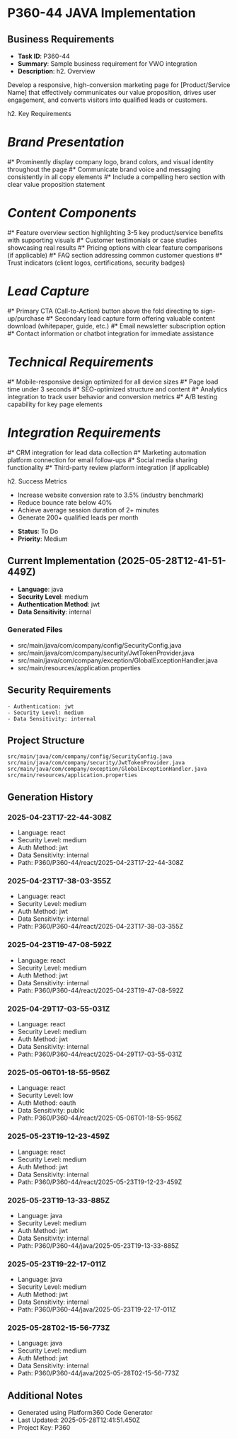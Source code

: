 # P360-44 JAVA Implementation

## Business Requirements
- **Task ID**: P360-44
- **Summary**: Sample business requirement for VWO integration 
- **Description**: h2. Overview

Develop a responsive, high-conversion marketing page for [Product/Service Name] that effectively communicates our value proposition, drives user engagement, and converts visitors into qualified leads or customers.

h2. Key Requirements

# *Brand Presentation*
#* Prominently display company logo, brand colors, and visual identity throughout the page
#* Communicate brand voice and messaging consistently in all copy elements
#* Include a compelling hero section with clear value proposition statement
# *Content Components*
#* Feature overview section highlighting 3-5 key product/service benefits with supporting visuals
#* Customer testimonials or case studies showcasing real results
#* Pricing options with clear feature comparisons (if applicable)
#* FAQ section addressing common customer questions
#* Trust indicators (client logos, certifications, security badges)
# *Lead Capture*
#* Primary CTA (Call-to-Action) button above the fold directing to sign-up/purchase
#* Secondary lead capture form offering valuable content download (whitepaper, guide, etc.)
#* Email newsletter subscription option
#* Contact information or chatbot integration for immediate assistance
# *Technical Requirements*
#* Mobile-responsive design optimized for all device sizes
#* Page load time under 3 seconds
#* SEO-optimized structure and content
#* Analytics integration to track user behavior and conversion metrics
#* A/B testing capability for key page elements
# *Integration Requirements*
#* CRM integration for lead data collection
#* Marketing automation platform connection for email follow-ups
#* Social media sharing functionality
#* Third-party review platform integration (if applicable)

h2. Success Metrics

* Increase website conversion rate to 3.5% (industry benchmark)
* Reduce bounce rate below 40%
* Achieve average session duration of 2+ minutes
* Generate 200+ qualified leads per month
- **Status**: To Do
- **Priority**: Medium

## Current Implementation (2025-05-28T12-41-51-449Z)
- **Language**: java
- **Security Level**: medium
- **Authentication Method**: jwt
- **Data Sensitivity**: internal

### Generated Files
- src/main/java/com/company/config/SecurityConfig.java
- src/main/java/com/company/security/JwtTokenProvider.java
- src/main/java/com/company/exception/GlobalExceptionHandler.java
- src/main/resources/application.properties

## Security Requirements
```
- Authentication: jwt
- Security Level: medium
- Data Sensitivity: internal
```

## Project Structure
```
src/main/java/com/company/config/SecurityConfig.java
src/main/java/com/company/security/JwtTokenProvider.java
src/main/java/com/company/exception/GlobalExceptionHandler.java
src/main/resources/application.properties
```

## Generation History

### 2025-04-23T17-22-44-308Z
- Language: react
- Security Level: medium
- Auth Method: jwt
- Data Sensitivity: internal
- Path: P360/P360-44/react/2025-04-23T17-22-44-308Z


### 2025-04-23T17-38-03-355Z
- Language: react
- Security Level: medium
- Auth Method: jwt
- Data Sensitivity: internal
- Path: P360/P360-44/react/2025-04-23T17-38-03-355Z


### 2025-04-23T19-47-08-592Z
- Language: react
- Security Level: medium
- Auth Method: jwt
- Data Sensitivity: internal
- Path: P360/P360-44/react/2025-04-23T19-47-08-592Z


### 2025-04-29T17-03-55-031Z
- Language: react
- Security Level: medium
- Auth Method: jwt
- Data Sensitivity: internal
- Path: P360/P360-44/react/2025-04-29T17-03-55-031Z


### 2025-05-06T01-18-55-956Z
- Language: react
- Security Level: low
- Auth Method: oauth
- Data Sensitivity: public
- Path: P360/P360-44/react/2025-05-06T01-18-55-956Z


### 2025-05-23T19-12-23-459Z
- Language: react
- Security Level: medium
- Auth Method: jwt
- Data Sensitivity: internal
- Path: P360/P360-44/react/2025-05-23T19-12-23-459Z


### 2025-05-23T19-13-33-885Z
- Language: java
- Security Level: medium
- Auth Method: jwt
- Data Sensitivity: internal
- Path: P360/P360-44/java/2025-05-23T19-13-33-885Z


### 2025-05-23T19-22-17-011Z
- Language: java
- Security Level: medium
- Auth Method: jwt
- Data Sensitivity: internal
- Path: P360/P360-44/java/2025-05-23T19-22-17-011Z


### 2025-05-28T02-15-56-773Z
- Language: java
- Security Level: medium
- Auth Method: jwt
- Data Sensitivity: internal
- Path: P360/P360-44/java/2025-05-28T02-15-56-773Z


## Additional Notes
- Generated using Platform360 Code Generator
- Last Updated: 2025-05-28T12:41:51.450Z
- Project Key: P360

